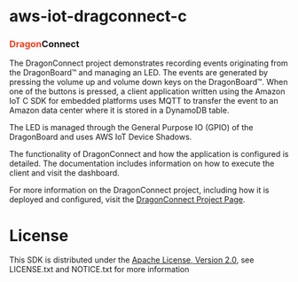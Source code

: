 # aws-iot-dragconnect-c

### <font color="#F73D1F">Dragon</font>Connect

The DragonConnect project demonstrates recording events originating from the
DragonBoard&trade; and managing an LED.  The events are generated by pressing
the volume up and volume down keys on the DragonBoard&trade;.  When one of the
buttons is pressed, a client application written using the Amazon IoT C SDK
for embedded platforms uses MQTT to transfer the event to an Amazon data
center where it is stored in a DynamoDB table.

The LED is managed through the General Purpose IO (GPIO) of the DragonBoard
and uses AWS IoT Device Shadows.

The functionality of DragonConnect and how the application is configured is
detailed.  The documentation includes information on how to execute the client
and visit the dashboard.

For more information on the DragonConnect project, including how it is
deployed and configured, visit the
<a href="https://arrowelectronics.github.io/aws-iot-dragonconnect-c" target="_blank">DragonConnect Project Page</a>.

# License
This SDK is distributed under the
[Apache License, Version 2.0](http://www.apache.org/licenses/LICENSE-2.0),
see LICENSE.txt and NOTICE.txt for more information
